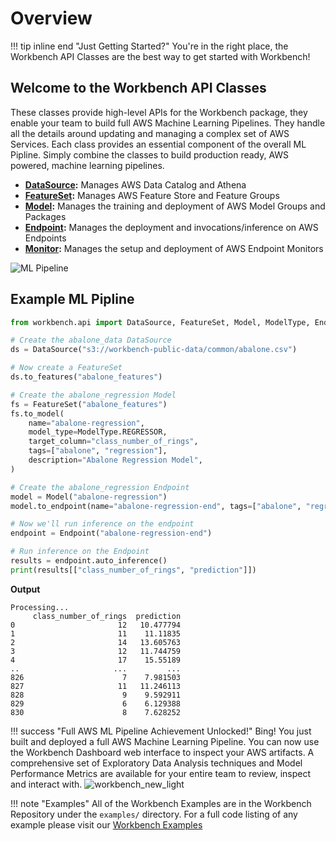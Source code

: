 # Overview
!!! tip inline end "Just Getting Started?"
    You're in the right place, the Workbench API Classes are the best way to get started with Workbench!

## Welcome to the Workbench API Classes

These classes provide high-level APIs for the Workbench package, they enable your team to build full AWS Machine Learning Pipelines. They handle all the details around updating and managing a complex set of AWS Services. Each class provides an essential component of the overall ML Pipline. Simply combine the classes to build production ready, AWS powered, machine learning pipelines. 

- **[DataSource](data_source.md):** Manages AWS Data Catalog and Athena
- **[FeatureSet](feature_set.md):** Manages AWS Feature Store and Feature Groups
- **[Model](model.md):** Manages the training and deployment of AWS Model Groups and Packages
- **[Endpoint](endpoint.md):** Manages the deployment and invocations/inference on AWS Endpoints
- **[Monitor](monitor.md):** Manages the setup and deployment of AWS Endpoint Monitors

![ML Pipeline](../images/workbench_concepts.png)

## Example ML Pipline

```py title="full_ml_pipeline.py"
from workbench.api import DataSource, FeatureSet, Model, ModelType, Endpoint

# Create the abalone_data DataSource
ds = DataSource("s3://workbench-public-data/common/abalone.csv")

# Now create a FeatureSet
ds.to_features("abalone_features")

# Create the abalone_regression Model
fs = FeatureSet("abalone_features")
fs.to_model(
    name="abalone-regression",
    model_type=ModelType.REGRESSOR,
    target_column="class_number_of_rings",
    tags=["abalone", "regression"],
    description="Abalone Regression Model",
)

# Create the abalone_regression Endpoint
model = Model("abalone-regression")
model.to_endpoint(name="abalone-regression-end", tags=["abalone", "regression"])

# Now we'll run inference on the endpoint
endpoint = Endpoint("abalone-regression-end")

# Run inference on the Endpoint
results = endpoint.auto_inference()
print(results[["class_number_of_rings", "prediction"]])
```

**Output**

```
Processing...
     class_number_of_rings  prediction
0                       12   10.477794
1                       11    11.11835
2                       14   13.605763
3                       12   11.744759
4                       17    15.55189
..                     ...         ...
826                      7    7.981503
827                     11   11.246113
828                      9    9.592911
829                      6    6.129388
830                      8    7.628252
```

!!! success "Full AWS ML Pipeline Achievement Unlocked!"
    Bing! You just built and deployed a full AWS Machine Learning Pipeline. You can now use the Workbench Dashboard web interface to inspect your AWS artifacts. A comprehensive set of Exploratory Data Analysis techniques and Model Performance Metrics are available for your entire team to review, inspect and interact with.
<img alt="workbench_new_light" src="https://github.com/SuperCowPowers/workbench/assets/4806709/ed2ed1bd-e2d8-49a1-b350-b2e19e2b7832">

!!! note "Examples"
    All of the Workbench Examples are in the Workbench Repository under the `examples/` directory. For a full code listing of any example please visit our [Workbench Examples](https://github.com/SuperCowPowers/workbench/blob/main/examples)
